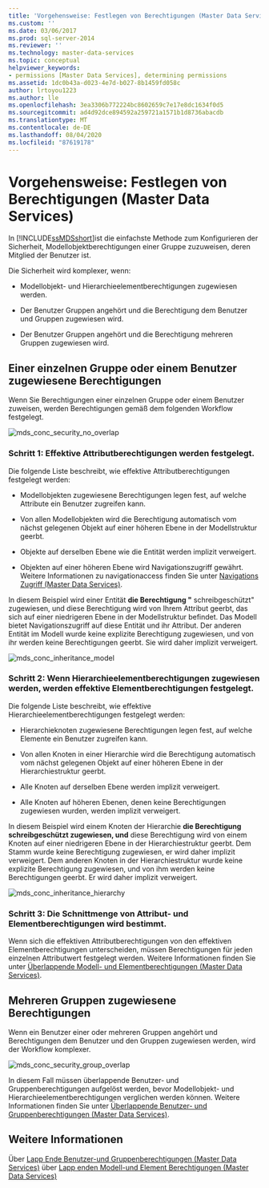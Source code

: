 ```yaml
---
title: 'Vorgehensweise: Festlegen von Berechtigungen (Master Data Services) | Microsoft-Dokumentation'
ms.custom: ''
ms.date: 03/06/2017
ms.prod: sql-server-2014
ms.reviewer: ''
ms.technology: master-data-services
ms.topic: conceptual
helpviewer_keywords:
- permissions [Master Data Services], determining permissions
ms.assetid: 1dc0b43a-d023-4e7d-b027-8b1459fd058c
author: lrtoyou1223
ms.author: lle
ms.openlocfilehash: 3ea3306b772224bc8602659c7e17e8dc1634f0d5
ms.sourcegitcommit: ad4d92dce894592a259721a1571b1d8736abacdb
ms.translationtype: MT
ms.contentlocale: de-DE
ms.lasthandoff: 08/04/2020
ms.locfileid: "87619178"
---
```

# <a name="how-permissions-are-determined-master-data-services"></a>Vorgehensweise: Festlegen von Berechtigungen (Master Data Services)
  In [!INCLUDE[ssMDSshort](../includes/ssmdsshort-md.md)]ist die einfachste Methode zum Konfigurieren der Sicherheit, Modellobjektberechtigungen einer Gruppe zuzuweisen, deren Mitglied der Benutzer ist.

 Die Sicherheit wird komplexer, wenn:

-   Modellobjekt- und Hierarchieelementberechtigungen zugewiesen werden.

-   Der Benutzer Gruppen angehört und die Berechtigung dem Benutzer und Gruppen zugewiesen wird.

-   Der Benutzer Gruppen angehört und die Berechtigung mehreren Gruppen zugewiesen wird.

## <a name="permissions-assigned-to-a-single-group-or-user"></a>Einer einzelnen Gruppe oder einem Benutzer zugewiesene Berechtigungen
 Wenn Sie Berechtigungen einer einzelnen Gruppe oder einem Benutzer zuweisen, werden Berechtigungen gemäß dem folgenden Workflow festgelegt.

 ![mds_conc_security_no_overlap](../../2014/master-data-services/media/mds-conc-security-no-overlap.gif "mds_conc_security_no_overlap")

### <a name="step-1-effective-attribute-permissions-are-determined"></a>Schritt 1: Effektive Attributberechtigungen werden festgelegt.
 Die folgende Liste beschreibt, wie effektive Attributberechtigungen festgelegt werden:

-   Modellobjekten zugewiesene Berechtigungen legen fest, auf welche Attribute ein Benutzer zugreifen kann.

-   Von allen Modellobjekten wird die Berechtigung automatisch vom nächst gelegenen Objekt auf einer höheren Ebene in der Modellstruktur geerbt.

-   Objekte auf derselben Ebene wie die Entität werden implizit verweigert.

-   Objekten auf einer höheren Ebene wird Navigationszugriff gewährt. Weitere Informationen zu navigationaccess finden Sie unter [Navigations Zugriff &#40;Master Data Services&#41;](navigational-access-master-data-services.md).

 In diesem Beispiel wird einer Entität **die Berechtigung "** schreibgeschützt" zugewiesen, und diese Berechtigung wird von Ihrem Attribut geerbt, das sich auf einer niedrigeren Ebene in der Modellstruktur befindet. Das Modell bietet Navigationszugriff auf diese Entität und ihr Attribut. Der anderen Entität im Modell wurde keine explizite Berechtigung zugewiesen, und von ihr werden keine Berechtigungen geerbt. Sie wird daher implizit verweigert.

 ![mds_conc_inheritance_model](../../2014/master-data-services/media/mds-conc-inheritance-model.gif "mds_conc_inheritance_model")

### <a name="step-2-if-hierarchy-member-permissions-are-assigned-effective-member-permissions-are-determined"></a>Schritt 2: Wenn Hierarchieelementberechtigungen zugewiesen werden, werden effektive Elementberechtigungen festgelegt.
 Die folgende Liste beschreibt, wie effektive Hierarchieelementberechtigungen festgelegt werden:

-   Hierarchieknoten zugewiesene Berechtigungen legen fest, auf welche Elemente ein Benutzer zugreifen kann.

-   Von allen Knoten in einer Hierarchie wird die Berechtigung automatisch vom nächst gelegenen Objekt auf einer höheren Ebene in der Hierarchiestruktur geerbt.

-   Alle Knoten auf derselben Ebene werden implizit verweigert.

-   Alle Knoten auf höheren Ebenen, denen keine Berechtigungen zugewiesen wurden, werden implizit verweigert.

 In diesem Beispiel wird einem Knoten der Hierarchie **die Berechtigung schreibgeschützt zugewiesen, und** diese Berechtigung wird von einem Knoten auf einer niedrigeren Ebene in der Hierarchiestruktur geerbt. Dem Stamm wurde keine Berechtigung zugewiesen, er wird daher implizit verweigert. Dem anderen Knoten in der Hierarchiestruktur wurde keine explizite Berechtigung zugewiesen, und von ihm werden keine Berechtigungen geerbt. Er wird daher implizit verweigert.

 ![mds_conc_inheritance_hierarchy](../../2014/master-data-services/media/mds-conc-inheritance-hierarchy.gif "mds_conc_inheritance_hierarchy")

### <a name="step-3-the-intersection-of-attribute-and-member-permissions-is-determined"></a>Schritt 3: Die Schnittmenge von Attribut- und Elementberechtigungen wird bestimmt.
 Wenn sich die effektiven Attributberechtigungen von den effektiven Elementberechtigungen unterscheiden, müssen Berechtigungen für jeden einzelnen Attributwert festgelegt werden. Weitere Informationen finden Sie unter [Überlappende Modell- und Elementberechtigungen &#40;Master Data Services&#41;](../../2014/master-data-services/overlapping-model-and-member-permissions-master-data-services.md).

## <a name="permissions-assigned-to-multiple-groups"></a>Mehreren Gruppen zugewiesene Berechtigungen
 Wenn ein Benutzer einer oder mehreren Gruppen angehört und Berechtigungen dem Benutzer und den Gruppen zugewiesen werden, wird der Workflow komplexer.

 ![mds_conc_security_group_overlap](../../2014/master-data-services/media/mds-conc-security-group-overlap.gif "mds_conc_security_group_overlap")

 In diesem Fall müssen überlappende Benutzer- und Gruppenberechtigungen aufgelöst werden, bevor Modellobjekt- und Hierarchieelementberechtigungen verglichen werden können. Weitere Informationen finden Sie unter [Überlappende Benutzer- und Gruppenberechtigungen &#40;Master Data Services&#41;](../../2014/master-data-services/overlapping-user-and-group-permissions-master-data-services.md).

## <a name="see-also"></a>Weitere Informationen
 Über [Lapp Ende Benutzer-und Gruppenberechtigungen &#40;Master Data Services&#41;](../../2014/master-data-services/overlapping-user-and-group-permissions-master-data-services.md) über [Lapp enden Modell-und Element Berechtigungen &#40;Master Data Services&#41;](../../2014/master-data-services/overlapping-model-and-member-permissions-master-data-services.md)


